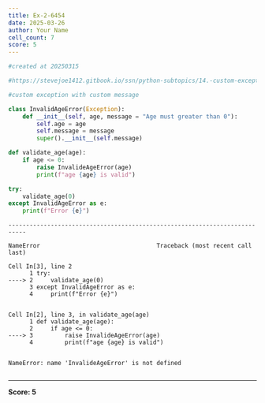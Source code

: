 ```yaml
---
title: Ex-2-6454
date: 2025-03-26
author: Your Name
cell_count: 7
score: 5
---
```


```python
#created at 20250315
```


```python
#https://stevejoe1412.gitbook.io/ssn/python-subtopics/14.-custom-exceptions
```


```python
#custom exception with custom message
```


```python
class InvalidAgeError(Exception):
    def __init__(self, age, message = "Age must greater than 0"):
        self.age = age
        self.message = message
        super().__init__(self.message)
```


```python
def validate_age(age):
    if age <= 0:
        raise InvalideAgeError(age)
        print(f"age {age} is valid")
```


```python
try:
    validate_age(0)
except InvalidAgeError as e:
    print(f"Error {e}")
```


    ---------------------------------------------------------------------------

    NameError                                 Traceback (most recent call last)

    Cell In[3], line 2
          1 try:
    ----> 2     validate_age(0)
          3 except InvalidAgeError as e:
          4     print(f"Error {e}")


    Cell In[2], line 3, in validate_age(age)
          1 def validate_age(age):
          2     if age <= 0:
    ----> 3         raise InvalideAgeError(age)
          4         print(f"age {age} is valid")


    NameError: name 'InvalideAgeError' is not defined



```python

```


---
**Score: 5**